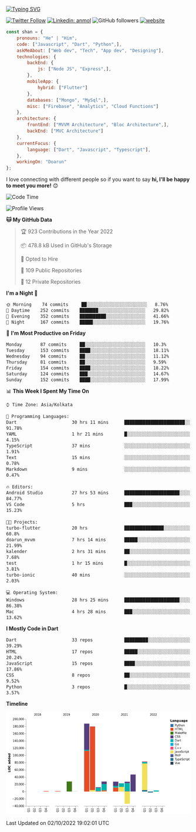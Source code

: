 [![Typing SVG](https://readme-typing-svg.herokuapp.com?lines=Hey%2C+I'm+Shan;I+am+a+Full+Stack+Developer)](https://git.io/typing-svg)

<!-- <img align='right' src="https://media.giphy.com/media/M9gbBd9nbDrOTu1Mqx/giphy.gif" width="230"> -->

[![Twitter Follow](https://img.shields.io/twitter/follow/shan__shaji?style=flat)](https://twitter.com/intent/follow?screen_name=shan__shaji)
[![Linkedin: anmol](https://img.shields.io/badge/shan-shaji?style=flat-square&logo=Linkedin&logoColor=white&link=https://www.linkedin.com/in/shan-shaji/)](https://www.linkedin.com/in/shan-shaji/)
![GitHub followers](https://img.shields.io/github/followers/shan-shaji?label=Follow&style=social)
[![website](https://img.shields.io/badge/Website-46a2f1.svg?&style=flat-square&logo=Google-Chrome&logoColor=white&link=http://shan-shaji.github.io/)](http://shan-shaji.github.io/)




```javascript
const shan = {
    pronouns: "He" | "Him",
    code: ["Javascript", "Dart", "Python",],
    askMeAbout: ["Web dev", "Tech", "App dev", "Designing"],
    technologies: {
        backEnd: {
            js: ["Node JS", "Express",],
        },
        mobileApp: {
            hybrid: ["Flutter"]
        },
        databases: ["Mongo", "MySql",],
        misc: ["Firebase", "Analytics", "Cloud Functions"]
    },
    architecture: {
        frontEnd: ["MVVM Architecture", "Bloc Architecture",],
        backEnd: ["MVC Architecture"]
    },
    currentFocus: {
        language: ["Dart", "Javascript", "Typescript"],
    },
    workingOn: "Doarun"
};
```

I love connecting with different people</b> so if you want to say <b>hi, I'll be happy to meet you more!</b> 😊</em>


<!--START_SECTION:waka-->
![Code Time](http://img.shields.io/badge/Code%20Time-1%2C015%20hrs-blue)

![Profile Views](http://img.shields.io/badge/Profile%20Views-17-blue)

**🐱 My GitHub Data** 

> 🏆 923 Contributions in the Year 2022
 > 
> 📦 478.8 kB Used in GitHub's Storage 
 > 
> 💼 Opted to Hire
 > 
> 📜 109 Public Repositories 
 > 
> 🔑 12 Private Repositories  
 > 
**I'm a Night 🦉** 

```text
🌞 Morning    74 commits     ██░░░░░░░░░░░░░░░░░░░░░░░   8.76% 
🌆 Daytime    252 commits    ███████░░░░░░░░░░░░░░░░░░   29.82% 
🌃 Evening    352 commits    ██████████░░░░░░░░░░░░░░░   41.66% 
🌙 Night      167 commits    █████░░░░░░░░░░░░░░░░░░░░   19.76%

```
📅 **I'm Most Productive on Friday** 

```text
Monday       87 commits     ██░░░░░░░░░░░░░░░░░░░░░░░   10.3% 
Tuesday      153 commits    ████░░░░░░░░░░░░░░░░░░░░░   18.11% 
Wednesday    94 commits     ██░░░░░░░░░░░░░░░░░░░░░░░   11.12% 
Thursday     81 commits     ██░░░░░░░░░░░░░░░░░░░░░░░   9.59% 
Friday       154 commits    ████░░░░░░░░░░░░░░░░░░░░░   18.22% 
Saturday     124 commits    ███░░░░░░░░░░░░░░░░░░░░░░   14.67% 
Sunday       152 commits    ████░░░░░░░░░░░░░░░░░░░░░   17.99%

```


📊 **This Week I Spent My Time On** 

```text
⌚︎ Time Zone: Asia/Kolkata

💬 Programming Languages: 
Dart                     30 hrs 11 mins      ███████████████████████░░   91.78% 
YAML                     1 hr 21 mins        █░░░░░░░░░░░░░░░░░░░░░░░░   4.15% 
TypeScript               37 mins             ░░░░░░░░░░░░░░░░░░░░░░░░░   1.91% 
Text                     15 mins             ░░░░░░░░░░░░░░░░░░░░░░░░░   0.78% 
Markdown                 9 mins              ░░░░░░░░░░░░░░░░░░░░░░░░░   0.47%

🔥 Editors: 
Android Studio           27 hrs 53 mins      █████████████████████░░░░   84.77% 
VS Code                  5 hrs               ███░░░░░░░░░░░░░░░░░░░░░░   15.23%

🐱‍💻 Projects: 
turbo-flutter            20 hrs              ███████████████░░░░░░░░░░   60.8% 
doarun_mvvm              7 hrs 14 mins       █████░░░░░░░░░░░░░░░░░░░░   21.99% 
kalender                 2 hrs 31 mins       ██░░░░░░░░░░░░░░░░░░░░░░░   7.68% 
test                     1 hr 15 mins        █░░░░░░░░░░░░░░░░░░░░░░░░   3.81% 
turbo-ionic              40 mins             ░░░░░░░░░░░░░░░░░░░░░░░░░   2.03%

💻 Operating System: 
Windows                  28 hrs 25 mins      █████████████████████░░░░   86.38% 
Mac                      4 hrs 28 mins       ███░░░░░░░░░░░░░░░░░░░░░░   13.62%

```

**I Mostly Code in Dart** 

```text
Dart                     33 repos            █████████░░░░░░░░░░░░░░░░   39.29% 
HTML                     17 repos            █████░░░░░░░░░░░░░░░░░░░░   20.24% 
JavaScript               15 repos            ████░░░░░░░░░░░░░░░░░░░░░   17.86% 
CSS                      8 repos             ██░░░░░░░░░░░░░░░░░░░░░░░   9.52% 
Python                   3 repos             █░░░░░░░░░░░░░░░░░░░░░░░░   3.57%

```


**Timeline**

![Chart not found](https://raw.githubusercontent.com/shan-shaji/shan-shaji/master/charts/bar_graph.png) 


 Last Updated on 02/10/2022 19:02:01 UTC
<!--END_SECTION:waka-->

